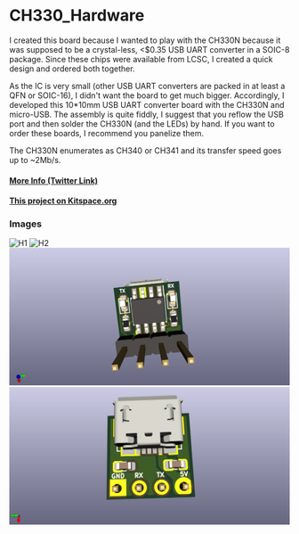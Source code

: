 # CH330_Hardware

I created this board because I wanted to play with the CH330N because it was supposed to be a crystal-less, <$0.35 USB UART converter in a SOIC-8 package. Since these chips were available from LCSC, I created a quick design and ordered both together.

As the IC is very small (other USB UART converters are packed in at least a QFN or SOIC-16), I didn't want the board to get much bigger. Accordingly, I developed this 10*10mm USB UART converter board with the CH330N and micro-USB. The assembly is quite fiddly, I suggest that you reflow the USB port and then solder the CH330N (and the LEDs) by hand. If you want to order these boards, I recommend you panelize them.

The CH330N enumerates as CH340 or CH341 and its transfer speed goes up to ~2Mb/s.

#### [More Info (Twitter Link)](https://twitter.com/JanHenrikH/status/1057014341155872769)
#### [This project on Kitspace.org](https://kitspace.org/boards/github.com/jan--henrik/ch330_hardware/)

### Images

![H1](https://pbs.twimg.com/media/DsmIqXtXoAIwU_J.jpg)
![H2](https://pbs.twimg.com/media/DsmIrubWwAIRDZC.jpg)
![Front](/images/front.png)
![Back](/images/back.png)
